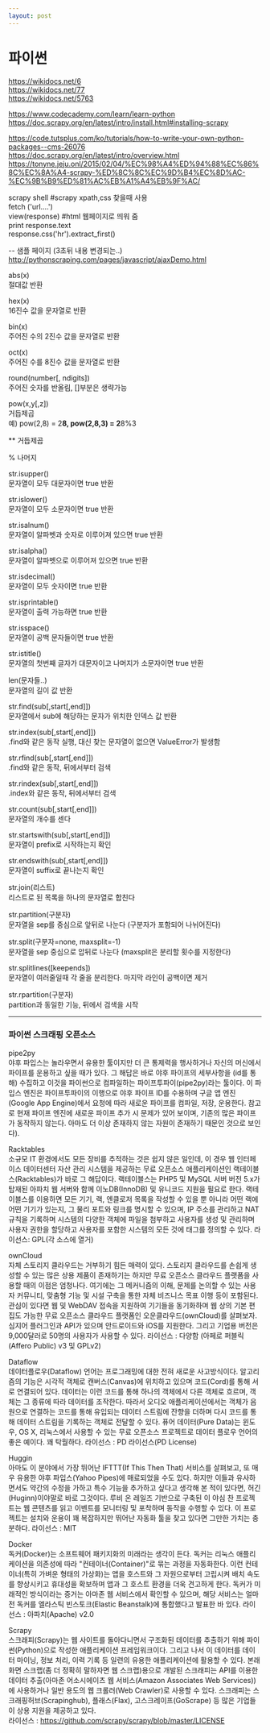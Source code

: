 ```yaml
---
layout: post
---
```

# 파이썬

https://wikidocs.net/6  
https://wikidocs.net/77  
https://wikidocs.net/5763  


https://www.codecademy.com/learn/learn-python  
https://doc.scrapy.org/en/latest/intro/install.html#installing-scrapy  


https://code.tutsplus.com/ko/tutorials/how-to-write-your-own-python-packages--cms-26076  
https://doc.scrapy.org/en/latest/intro/overview.html  
https://tonyne.jeju.onl/2015/02/04/%EC%98%A4%ED%94%88%EC%86%8C%EC%8A%A4-scrapy-%ED%8C%8C%EC%9D%B4%EC%8D%AC-%EC%9B%B9%ED%81%AC%EB%A1%A4%EB%9F%AC/  


scrapy shell   #scrapy xpath,css 찾을때 사용  
fetch ('url....')  
view(response)   #html 웹페이지로 띄워 줌  
print response.text  
response.css('hr').extract_first()  


-- 샘플 페이지 (3초뒤 내용 변경되는..)  
http://pythonscraping.com/pages/javascript/ajaxDemo.html  



abs(x)  
절대값 반환  

hex(x)  
16진수 값을 문자열로 반환  

bin(x)  
주어진 수의 2진수 값을 문자열로 반환  

oct(x)  
주어진 수를 8진수 값을 문자열로 반환  

round(number[, ndigits])  
주어진 숫자를 반올림, []부분은 생략가능  

pow(x,y[,z])  
거듭제곱  
예) pow(2,8) = 2**8,   pow(2,8,3) = 2**8%3  

** 거듭제곱  

% 나머지  

str.isupper()  
문자열이 모두 대문자이면 true 반환  

str.islower()  
문자열이 모두 소문자이면 true 반환  

str.isalnum()  
문자열이 알파벳과 숫자로 이루어져 있으면 true 반환  

str.isalpha()  
문자열이 알파벳으로 이루어져 있으면 true 반환  

str.isdecimal()  
문자열이 모두 숫자이면 true 반환  

str.isprintable()  
문자열이 출력 가능하면 true 반환  

str.isspace()  
문자열이 공백 문자들이면 true 반환  

str.istitle()  
문자열의 첫번째 글자가 대문자이고 나머지가 소문자이면 true 반환  

len(문자들..)  
문자열의 길이 값 반환  

str.find(sub[,start[,end]])  
문자열에서 sub에 해당하는 문자가 위치한 인덱스 값 반환  

str.index(sub[,start[,end]])  
.find와 같은 동작 실행, 대신 찾는 문자열이 없으면 ValueError가 발생함  

str.rfind(sub[,start[,end]])  
.find와 같은 동작,  뒤에서부터 검색  

str.rindex(sub[,start[,end]])  
.index와 같은 동작, 뒤에서부터 검색  

str.count(sub[,start[,end]])  
문자열의 개수를 센다  

str.startswith(sub[,start[,end]])  
문자열이 prefix로 시작하는지 확인  

str.endswith(sub[,start[,end]])  
문자열이 suffix로 끝나는지 확인  

str.join(리스트)  
리스트로 된 목록을 하나의 문자열로 합친다  
 
str.partition(구분자)  
문자열을 sep를 중심으로 앞뒤로 나눈다 (구분자가 포함되어 나뉘어진다)  

str.split(구분자=none, maxsplit=-1)  
문자열을 sep 중심으로 압뒤로 나눈다 (maxsplit은 분리할 횟수를 지정한다)  

str.splitlines([keepends])  
문자열이 여러줄일때 각 줄을 분리한다. 마지막 라인이 공백이면 제거  

str.rpartition(구분자)  
partition과 동일한 기능, 뒤에서 검색을 시작  


---------------

### 파이썬 스크래핑 오픈소스

pipe2py  
야후 파입스는 놀라우면서 유용한 툴이지만 더 큰 통제력을 행사하거나 자신의 머신에서 파이프를 운용하고 싶을 때가 있다. 그 해답은 바로 야후 파이프의 세부사항을 (id를 통해) 수집하고 이것을 파이썬으로 컴파일하는 파이프투파이(pipe2py)라는 툴이다. 이 파입스 엔진은 파이프투파이의 이행으로 야후 파이프 ID를 수용하며 구글 앱 엔진(Google App Engine)에서 요청에 따라 새로운 파이프를 컴파일, 저장, 운용한다. 참고로 현재 파이프 엔진에 새로운 파이프 추가 시 문제가 있어 보이며, 기존의 많은 파이프가 동작하지 않는다. 아마도 더 이상 존재하지 않는 자원이 존재하기 때문인 것으로 보인다).


Racktables  
소규모 IT 환경에서도 모든 장비를 추적하는 것은 쉽지 않은 일인데, 이 경우 웹 인터페이스 데이터센터 자산 관리 시스템을 제공하는 무료 오픈소스 애플리케이션인 랙테이블스(Racktables)가 바로 그 해답이다. 랙테이블스는 PHP5 및 MySQL 서버 버전 5.x가 탑재된 아파치 웹 서버와 함께 이노DB(InnoDB) 및 유니코드 지원을 필요로 한다. 랙테이블스를 이용하면 모든 기기, 랙, 엔클로저 목록을 작성할 수 있을 뿐 아니라 어떤 랙에 어떤 기기가 있는지, 그 물리 포트와 링크를 명시할 수 있으며, IP 주소를 관리하고 NAT 규칙을 기록하며 시스템의 다양한 객체에 파일을 첨부하고 사용자를 생성 및 관리하며 사용자 권한을 할당하고 사용자를 포함한 시스템의 모든 것에 태그를 정의할 수 있다. 라이선스: GPL(각 소스에 열거)


ownCloud  
자체 스토리지 클라우드는 거부하기 힘든 매력이 있다. 스토리지 클라우드를 손쉽게 생성할 수 있는 많은 상용 제품이 존재하기는 하지만 무료 오픈소스 클라우드 플랫폼을 사용할 때의 이점은 엄청나다. 여기에는 그 메커니즘의 이해, 문제를 논의할 수 있는 사용자 커뮤니티, 맞춤형 기능 및 시설 구축을 통한 자체 비즈니스 목표 이행 등이 포함된다. 관심이 있다면 웹 및 WebDAV 접속을 지원하여 기기들을 동기화하며 웹 상의 기본 편집도 가능한 무료 오픈소스 클라우드 플랫폼인 오운클라우드(ownCloud)를 살펴보자. 심지어 플러그인과 API가 있으며 안드로이드와 iOS를 지원한다. 그리고 기업용 버전은 9,000달러로 50명의 사용자가 사용할 수 있다. 라이선스 : 다양함 (아페로 퍼블릭(Affero Public) v3 및 GPLv2)


Dataflow  
데이터플로우(Dataflow) 언어는 프로그래밍에 대한 전혀 새로운 사고방식이다. 알고리즘의 기능은 시각적 객체로 캔버스(Canvas)에 위치하고 있으며 코드(Cord)를 통해 서로 연결되어 있다. 데이터는 이런 코드를 통해 하나의 객체에서 다른 객체로 흐르며, 객체는 그 종류에 따라 데이터를 조작한다. 따라서 오디오 애플리케이션에서는 객체가 음원으로 연결하는 코드를 통해 유입되는 데이터 스트림에 잔향을 더하며 다시 코드를 통해 데이터 스트림을 기록하는 객체로 전달할 수 있다. 퓨어 데이터(Pure Data)는 윈도우, OS X, 리눅스에서 사용할 수 있는 무료 오픈소스 프로젝트로 데이터 플로우 언어의 좋은 예이다. 꽤 탁월하다. 라이선스 : PD 라이선스(PD License)


Huggin  
아마도 이 분야에서 가장 뛰어난 IFTTT(If This Then That) 서비스를 살펴보고, 또 매우 유용한 야후 파입스(Yahoo Pipes)에 매료되었을 수도 있다. 하지만 이들과 유사하면서도 약간의 수정을 가하고 특수 기능을 추가하고 싶다고 생각해 본 적이 있다면, 허긴(Huginn)이야말로 바로 그것이다. 루비 온 레일즈 기반으로 구축된 이 야심 찬 프로젝트는 웹 콘텐츠를 읽고 이벤트를 모니터링 및 포착하며 동작을 수행할 수 있다. 이 프로젝트는 설치와 운용이 꽤 복잡하지만 뛰어난 자동화 툴을 찾고 있다면 그만한 가치는 충분하다. 라이선스 : MIT


Docker  
독커(Docker)는 소프트웨어 패키지화의 미래라는 생각이 든다. 독커는 리눅스 애플리케이션을 의존성에 따라 "컨테이너(Container)"로 묶는 과정을 자동화한다. 이런 컨테이너(특히 가벼운 형태의 가상화)는 앱을 호스트와 그 자원으로부터 고립시켜 배치 속도를 향상시키고 휴대성을 확보하며 앱과 그 호스트 환경을 더욱 견고하게 한다. 독커가 미래적인 방식이라는 증거는 아마존 웹 서비스에서 확인할 수 있으며, 해당 서비스는 얼마 전 독커를 엘라스틱 빈스토크(Elastic Beanstalk)에 통합했다고 발표한 바 있다. 라이선스 : 아파치(Apache) v2.0


Scrapy  
스크래피(Scrapy)는 웹 사이트를 돌아다니면서 구조화된 데이터를 추출하기 위해 파이썬(Python)으로 작성한 애플리케이션 프레임워크이다. 그리고 나서 이 데이터를 데이터 마이닝, 정보 처리, 이력 기록 등 일련의 유용한 애플리케이션에 활용할 수 있다. 본래 화면 스크랩(좀 더 정확히 말하자면 웹 스크랩)용으로 개발된 스크래피는 API를 이용한 데이터 추출(아마존 어소시에이츠 웹 서비스(Amazon Associates Web Services))에 사용하거나 일반 용도의 웹 크롤러(Web Crawler)로 사용할 수 있다. 스크래피는 스크래핑허브(Scrapinghub), 플래스(Flax), 고스크레이프(GoScrape) 등 많은 기업들이 상용 지원을 제공하고 있다.  
라이선스 : https://github.com/scrapy/scrapy/blob/master/LICENSE





